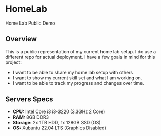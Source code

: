 # HomeLab
Home Lab Public Demo

## Overview

This is a public representation of my current home lab setup. I do use a different repo for actual deployment.  I have a few goals in mind for this project:
 - I want to be able to share my home lab setup with others
 - I want to show my current skill set and what I am working on.
 - I want to be able to track my progress and changes over time.

## Servers Specs

- **CPU:** Intel Core i3 i3-3220 (3.3GHz 2 Core)
- **RAM:** 8GB DDR3
- **Storage:** 2x 1TB HDD, 1x 128GB SSD (OS)
- **OS:** Xubuntu 22.04 LTS (Graphics Disabled)

